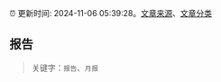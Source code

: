 :alarm_clock: 更新时间: 2024-11-06 05:39:28。[文章来源](/README.md)、[文章分类](/TAGS.md)

## 报告


> 关键字：`报告`、`月报`



